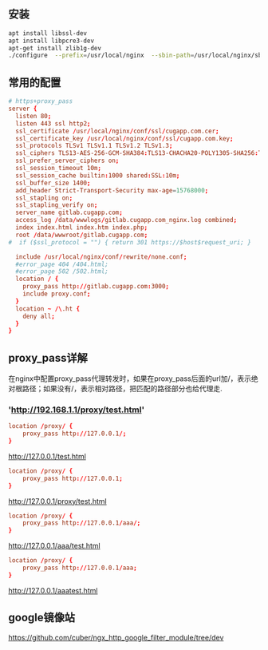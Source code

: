 ## 安装
```sh
apt install libssl-dev
apt install libpcre3-dev
apt-get install zlib1g-dev
./configure  --prefix=/usr/local/nginx  --sbin-path=/usr/local/nginx/sbin/nginx --conf-path=/usr/local/nginx/conf/nginx.conf --error-log-path=/var/log/nginx/error.log --http-log-path=/var/log/nginx/access.log   --user=www --group=www --with-ipv6 --with-http_ssl_module --with-http_stub_status_module --with-http_sub_module --with-http_gzip_static_module --with-http_v2_module --with-pcre --add-module=../ngx_http_google_filter_module --add-module=../ngx_http_substitutions_filter_module
```

## 常用的配置
```conf
# https+proxy_pass
server {
  listen 80;
  listen 443 ssl http2;
  ssl_certificate /usr/local/nginx/conf/ssl/cugapp.com.cer;
  ssl_certificate_key /usr/local/nginx/conf/ssl/cugapp.com.key;
  ssl_protocols TLSv1 TLSv1.1 TLSv1.2 TLSv1.3;
  ssl_ciphers TLS13-AES-256-GCM-SHA384:TLS13-CHACHA20-POLY1305-SHA256:TLS13-AES-128-GCM-SHA256:TLS13-AES-128-CCM-8-SHA256:TLS13-AES-128-CCM-SHA256:EECDH+CHACHA20:EECDH+AES128:RSA+AES128:EECDH+AES256:RSA+AES256:EECDH+3DES:RSA+3DES:!MD5;
  ssl_prefer_server_ciphers on;
  ssl_session_timeout 10m;
  ssl_session_cache builtin:1000 shared:SSL:10m;
  ssl_buffer_size 1400;
  add_header Strict-Transport-Security max-age=15768000;
  ssl_stapling on;
  ssl_stapling_verify on;
  server_name gitlab.cugapp.com;
  access_log /data/wwwlogs/gitlab.cugapp.com_nginx.log combined;
  index index.html index.htm index.php;
  root /data/wwwroot/gitlab.cugapp.com;
#  if ($ssl_protocol = "") { return 301 https://$host$request_uri; }

  include /usr/local/nginx/conf/rewrite/none.conf;
  #error_page 404 /404.html;
  #error_page 502 /502.html;
  location / {
    proxy_pass http://gitlab.cugapp.com:3000;
    include proxy.conf;
  }
  location ~ /\.ht {
    deny all;
  }
}
```
## proxy_pass详解
在nginx中配置proxy_pass代理转发时，如果在proxy_pass后面的url加/，表示绝对根路径；如果没有/，表示相对路径，把匹配的路径部分也给代理走.

### 'http://192.168.1.1/proxy/test.html'
```conf
location /proxy/ {
    proxy_pass http://127.0.0.1/;
}
```
http://127.0.0.1/test.html
```conf
location /proxy/ {
    proxy_pass http://127.0.0.1;
}
```
http://127.0.0.1/proxy/test.html
```conf
location /proxy/ {
    proxy_pass http://127.0.0.1/aaa/;
}
```
http://127.0.0.1/aaa/test.html
```conf
location /proxy/ {
    proxy_pass http://127.0.0.1/aaa;
}
```
http://127.0.0.1/aaatest.html


## google镜像站
https://github.com/cuber/ngx_http_google_filter_module/tree/dev
